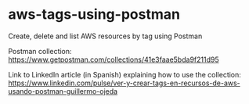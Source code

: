 # aws-tags-using-postman
Create, delete and list AWS resources by tag using Postman

Postman collection: https://www.getpostman.com/collections/41e3faae5bda9f211d95

Link to LinkedIn article (in Spanish) explaining how to use the collection: https://www.linkedin.com/pulse/ver-y-crear-tags-en-recursos-de-aws-usando-postman-guillermo-ojeda
